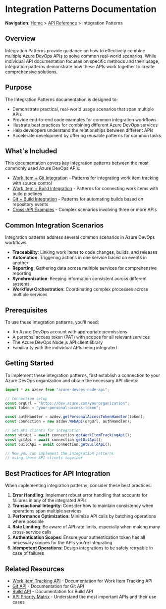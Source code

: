 # Integration Patterns Documentation

**Navigation**: [Home](../../index.md) > [API Reference](../index.md) > Integration Patterns

## Overview

Integration Patterns provide guidance on how to effectively combine multiple Azure DevOps APIs to solve common real-world scenarios. While individual API documentation focuses on specific methods and their usage, integration patterns demonstrate how these APIs work together to create comprehensive solutions.

## Purpose

The Integration Patterns documentation is designed to:

- Demonstrate practical, real-world usage scenarios that span multiple APIs
- Provide end-to-end code examples for common integration workflows
- Illustrate best practices for combining different Azure DevOps services
- Help developers understand the relationships between different APIs
- Accelerate development by offering reusable patterns for common tasks

## What's Included

This documentation covers key integration patterns between the most commonly used Azure DevOps APIs:

- [Work Item + Git Integration](./work-item-git-integration.md) - Patterns for integrating work item tracking with source control
- [Work Item + Build Integration](./work-item-build-integration.md) - Patterns for connecting work items with build pipelines
- [Git + Build Integration](./git-build-integration.md) - Patterns for automating builds based on repository events
- [Cross-API Examples](./cross-api-examples.md) - Complex scenarios involving three or more APIs

## Common Integration Scenarios

Integration patterns address several common scenarios in Azure DevOps workflows:

- **Traceability**: Linking work items to code changes, builds, and releases
- **Automation**: Triggering actions in one service based on events in another
- **Reporting**: Gathering data across multiple services for comprehensive reporting
- **Synchronization**: Keeping information consistent across different systems
- **Workflow Orchestration**: Coordinating complex processes across multiple services

## Prerequisites

To use these integration patterns, you'll need:

- An Azure DevOps account with appropriate permissions
- A personal access token (PAT) with scopes for all relevant services
- The Azure DevOps Node.js API client library
- Familiarity with the individual APIs being integrated

## Getting Started

To implement these integration patterns, first establish a connection to your Azure DevOps organization and obtain the necessary API clients:

```typescript
import * as azdev from "azure-devops-node-api";

// Connection setup
const orgUrl = "https://dev.azure.com/yourorganization";
const token = "your-personal-access-token";

const authHandler = azdev.getPersonalAccessTokenHandler(token);
const connection = new azdev.WebApi(orgUrl, authHandler);

// Get API clients for integration
const witApi = await connection.getWorkItemTrackingApi();
const gitApi = await connection.getGitApi();
const buildApi = await connection.getBuildApi();

// Now you can implement the integration patterns
// using these API clients together
```

## Best Practices for API Integration

When implementing integration patterns, consider these best practices:

1. **Error Handling**: Implement robust error handling that accounts for failures in any of the integrated APIs
2. **Transactional Integrity**: Consider how to maintain consistency when operations span multiple services
3. **Performance Optimization**: Minimize API calls by batching operations where possible
4. **Rate Limiting**: Be aware of API rate limits, especially when making many cross-service calls
5. **Authentication Scopes**: Ensure your authentication token has all necessary scopes for the APIs you're integrating
6. **Idempotent Operations**: Design integrations to be safely retryable in case of failures

## Related Resources

- [Work Item Tracking API](../work-item-tracking/README.md) - Documentation for Work Item Tracking API
- [Git API](../git-api/README.md) - Documentation for Git API
- [Build API](../build-api/README.md) - Documentation for Build API
- [API Priority Matrix](../priority-matrix/README.md) - Understand the most important APIs and their use cases 